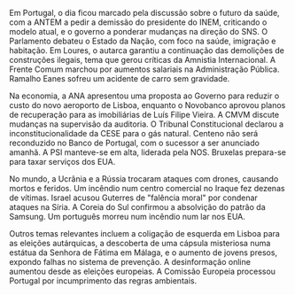 Em Portugal, o dia ficou marcado pela discussão sobre o futuro da saúde, com a ANTEM a pedir a demissão do presidente do INEM, criticando o modelo atual, e o governo a ponderar mudanças na direção do SNS. O Parlamento debateu o Estado da Nação, com foco na saúde, imigração e habitação. Em Loures, o autarca garantiu a continuação das demolições de construções ilegais, tema que gerou críticas da Amnistia Internacional. A Frente Comum marchou por aumentos salariais na Administração Pública. Ramalho Eanes sofreu um acidente de carro sem gravidade.

Na economia, a ANA apresentou uma proposta ao Governo para reduzir o custo do novo aeroporto de Lisboa, enquanto o Novobanco aprovou planos de recuperação para as imobiliárias de Luís Filipe Vieira. A CMVM discute mudanças na supervisão da auditoria. O Tribunal Constitucional declarou a inconstitucionalidade da CESE para o gás natural. Centeno não será reconduzido no Banco de Portugal, com o sucessor a ser anunciado amanhã. A PSI manteve-se em alta, liderada pela NOS. Bruxelas prepara-se para taxar serviços dos EUA.

No mundo, a Ucrânia e a Rússia trocaram ataques com drones, causando mortos e feridos. Um incêndio num centro comercial no Iraque fez dezenas de vítimas. Israel acusou Guterres de "falência moral" por condenar ataques na Síria. A Coreia do Sul confirmou a absolvição do patrão da Samsung. Um português morreu num incêndio num lar nos EUA.

Outros temas relevantes incluem a coligação de esquerda em Lisboa para as eleições autárquicas, a descoberta de uma cápsula misteriosa numa estátua da Senhora de Fátima em Málaga, e o aumento de jovens presos, expondo falhas no sistema de prevenção. A desinformação online aumentou desde as eleições europeias. A Comissão Europeia processou Portugal por incumprimento das regras ambientais.